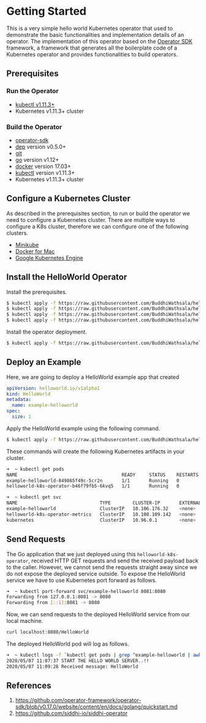 # Getting Started
This is a very simple hello world Kubernetes operator that used to demonstrate the basic functionalities and implementation details of an operator. The implementation of this operator based on the [Operator SDK](https://github.com/operator-framework/operator-sdk/) framework, a framework that generates all the boilerplate code of a Kubernetes operator and provides functionalities to build operators.

## Prerequisites

### Run the Operator
- [kubectl v1.11.3+](https://kubernetes.io/docs/tasks/tools/install-kubectl/)
- Kubernetes v1.11.3+ cluster

### Build the Operator
- [operator-sdk](https://github.com/operator-framework/operator-sdk/blob/master/doc/user/install-operator-sdk.md)
- [dep](https://golang.github.io/dep/docs/installation.html) version v0.5.0+
- [git](https://git-scm.com/downloads)
- [go](https://golang.org/dl/) version v1.12+
- [docker](https://docs.docker.com/install/) version 17.03+
- [kubectl](https://kubernetes.io/docs/tasks/tools/install-kubectl/) version v1.11.3+
- Kubernetes v1.11.3+ cluster

## Configure a Kubernetes Cluster
As described in the prerequisites section, to run or build the operator we need to configure a Kubernetes cluster. There are multiple ways to configure a K8s cluster, therefore we can configure one of the following clusters. 

- [Minikube](https://github.com/kubernetes/minikube#installation)
- [Docker for Mac](https://docs.docker.com/docker-for-mac/install/)
- [Google Kubernetes Engine](https://github.com/siddhi-io/siddhi-operator/blob/v0.2.2/docs/gke-setup.md)

## Install the HelloWorld Operator

Install the prerequisites.
```sh
$ kubectl apply -f https://raw.githubusercontent.com/BuddhiWathsala/helloworld-k8s-operator/v0.1.0/deploy/crds/helloworld.io_helloworlds_crd.yaml
$ kubectl apply -f https://raw.githubusercontent.com/BuddhiWathsala/helloworld-k8s-operator/v0.1.0/deploy/service_account.yaml
$ kubectl apply -f https://raw.githubusercontent.com/BuddhiWathsala/helloworld-k8s-operator/v0.1.0/deploy/role.yaml
$ kubectl apply -f https://raw.githubusercontent.com/BuddhiWathsala/helloworld-k8s-operator/v0.1.0/deploy/role_binding.yaml
```
Install the operator deployment.

```sh
$ kubectl apply -f https://raw.githubusercontent.com/BuddhiWathsala/helloworld-k8s-operator/v0.1.0/deploy/operator.yaml
```

## Deploy an Example

Here, we are going to deploy a HelloWorld example app that created 
```yaml
apiVersion: helloworld.io/v1alpha1
kind: HelloWorld
metadata:
  name: example-helloworld
spec:
  size: 1
```

Apply the HelloWorld example using the following command.
```sh
$ kubectl apply -f https://raw.githubusercontent.com/BuddhiWathsala/helloworld-k8s-operator/v0.1.0/deploy/crds/helloworld.io_v1alpha1_helloworld_cr.yaml
```

These commands will create the following Kubernetes artifacts in your cluster.

```sh
➜  ~ kubectl get pods
NAME                                      READY     STATUS    RESTARTS   AGE
example-helloworld-849865f49c-5cr2n       1/1       Running   0          84s
helloworld-k8s-operator-b46f79fb5-6kvq5   1/1       Running   0          112s

➜  ~ kubectl get svc
NAME                              TYPE        CLUSTER-IP       EXTERNAL-IP   PORT(S)             AGE
example-helloworld                ClusterIP   10.106.176.32    <none>        8080/TCP            97s
helloworld-k8s-operator-metrics   ClusterIP   10.108.109.142   <none>        8383/TCP,8686/TCP   108s
kubernetes                        ClusterIP   10.96.0.1        <none>        443/TCP             4d19h
```

## Send Requests

The Go application that we just deployed using this `helloworld-k8s-operator`, received HTTP GET requests and send the received payload back to the caller. However, we cannot send the requests straight away since we do not expose the deployed service outside. To expose the HelloWorld service we have to use Kubernetes port forward as follows.
```sh
➜  ~ kubectl port-forward svc/example-helloworld 8081:8080
Forwarding from 127.0.0.1:8081 -> 8080
Forwarding from [::1]:8081 -> 8080
```

Now, we can send requests to the deployed HelloWorld service from our local machine.

```sh
curl localhost:8080/HelloWorld
```

The deployed HelloWorld pod will log as follows.

```sh
➜  ~ kubectl logs -f `kubectl get pods | grep ^example-helloworld | awk '{print $1}'`
2020/05/07 11:07:37 START THE HELLO WORLD SERVER..!!
2020/05/07 11:09:26 Received message: HelloWorld
```

## References

1. https://github.com/operator-framework/operator-sdk/blob/v0.17.0/website/content/en/docs/golang/quickstart.md
1. https://github.com/siddhi-io/siddhi-operator